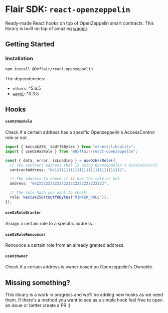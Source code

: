 # Flair SDK: `react-openzeppelin`

Ready-made React hooks on top of OpenZeppelin smart contracts. This library is built on top of amazing [wagmi](https://wagmi.sh).

## Getting Started

### Installation

```sh
npm install @0xflair/react-openzeppelin
```

The dependencies:

- `ethers`: ^5.6.5
- [`wagmi`](https://wagmi.sh): ^0.3.5

## Hooks

#### `useOzHasRole`

Check if a certain address has a specific Openzeppelin's AccessControl role or not.

```ts
import { keccak256, toUtf8Bytes } from "ethers/lib/utils";
import { useOzHasRole } from "@0xflair/react-openzeppelin";

const { data, error, isLoading } = useOzHasRole({
  // You contract address that is using Openzeppelin's AccessControl
  contractAddress: "0x111111111111111111111111111111",

  // The address to check if it has the role or not
  address: "0x222222222222222222222222222222",

  // The role hash you want to check
  role: keccak256(toUtf8Bytes("MINTER_ROLE")),
});
```

#### `useOzRoleGranter`

Assign a certain role to a specific address.

#### `useOzRoleRenouncer`

Renounce a certain role from an already granted address.

#### `useOzOwner`

Check if a certain address is owner based on Openzeppelin's Ownable.

## Missing something?

This library is a work in progress and we'll be adding new hooks as we need them. If there's a method you want to see as a simple hook feel free to open an issue or better create a PR :)
